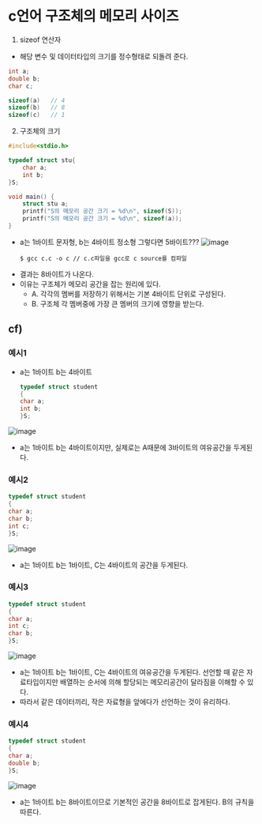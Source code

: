 # c언어 구조체의 메모리 사이즈
1. sizeof 연산자
 - 해당 변수 및 데이터타입의 크기를 정수형태로 되돌려 준다.
```C
int a;
double b;
char c;

sizeof(a)   // 4
sizeof(b)   // 8
sizeof(c)   // 1
```
2. 구조체의 크기
```C
#include<stdio.h>

typedef struct stu{
    char a;
    int b;
}S;

void main() {
    struct stu a;
    printf("S의 메모리 공간 크기 = %d\n", sizeof(S));
    printf("S의 메모리 공간 크기 = %d\n", sizeof(a));
}
``` 
- a는 1바이트 문자형, b는 4바이트 정소형 그렇다면 5바이트???
![image](https://user-images.githubusercontent.com/65120581/126278996-060c4b89-ecf3-47f3-b1d7-4bcdfae7c9e3.png)
    ```
    $ gcc c.c -o c // c.c파일을 gcc로 c source를 컴파일
    ```
- 결과는 8바이트가 나온다.
- 이유는 구조체가 메모리 공간을 잡는 원리에 있다.
  - A. 각각의 멤버를 저장하기 위해서는 기본 4바이트 단위로 구성된다.
  - B. 구조체 각 멤버중에 가장 큰 멤버의 크기에 영향을 받는다.


## cf)
### 예시1 
- a는 1바이트 b는 4바이트
  ```C
  typedef struct student
  {
  char a;
  int b;
  }S;
  ```
 ![image](https://user-images.githubusercontent.com/65120581/126281107-0998a97b-78c2-43e1-8e04-b0d66538c57c.png)
- a는 1바이트 b는 4바이트이지만, 실제로는 A때문에 3바이트의 여유공간을 두게된다.
### 예시2
  ```C
  typedef struct student
  {
  char a;
  char b;
  int c;
  }S;
  ```
![image](https://user-images.githubusercontent.com/65120581/126281301-a8048be8-62a0-4967-b548-fb4a9daa1c06.png)
- a는 1바이트 b는 1바이트, C는 4바이트의 공간을 두게된다.
### 예시3
  ```C
  typedef struct student
  {
  char a;
  int c;
  char b;
  }S;
  ```
![image](https://user-images.githubusercontent.com/65120581/126281830-2647a049-efdf-4524-8852-2b57af611473.png)
- a는 1바이트 b는 1바이트, C는 4바이트의 여유공간을 두게된다. 선언할 때 같은 자료타입이지만 배열하는 순서에 의해 할당되는 메모리공간이 달라짐을 이해할 수 있다.
- 따라서 같은 데이터끼리, 작은 자료형을 앞에다가 선언하는 것이 유리하다.
### 예시4
  ```C
  typedef struct student
  {
  char a;
  double b;
  }S;
  ```
![image](https://user-images.githubusercontent.com/65120581/126282439-eac54a4f-b356-4190-ba55-1b849c7b3db6.png)
- a는 1바이트 b는 8바이트이므로 기본적인 공간을 8바이트로 잡게된다. B의 규칙을 따른다.
